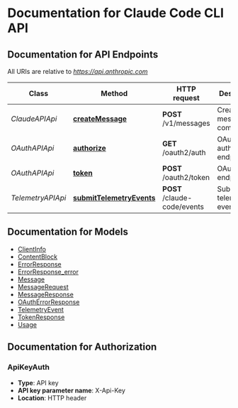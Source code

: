 # Documentation for Claude Code CLI API

<a name="documentation-for-api-endpoints"></a>
## Documentation for API Endpoints

All URIs are relative to *https://api.anthropic.com*

| Class | Method | HTTP request | Description |
|------------ | ------------- | ------------- | -------------|
| *ClaudeAPIApi* | [**createMessage**](Apis/ClaudeAPIApi.md#createmessage) | **POST** /v1/messages | Create a message completion |
| *OAuthAPIApi* | [**authorize**](Apis/OAuthAPIApi.md#authorize) | **GET** /oauth2/auth | OAuth authorization endpoint |
*OAuthAPIApi* | [**token**](Apis/OAuthAPIApi.md#token) | **POST** /oauth2/token | OAuth token endpoint |
| *TelemetryAPIApi* | [**submitTelemetryEvents**](Apis/TelemetryAPIApi.md#submittelemetryevents) | **POST** /claude-code/events | Submit telemetry events |


<a name="documentation-for-models"></a>
## Documentation for Models

 - [ClientInfo](./Models/ClientInfo.md)
 - [ContentBlock](./Models/ContentBlock.md)
 - [ErrorResponse](./Models/ErrorResponse.md)
 - [ErrorResponse_error](./Models/ErrorResponse_error.md)
 - [Message](./Models/Message.md)
 - [MessageRequest](./Models/MessageRequest.md)
 - [MessageResponse](./Models/MessageResponse.md)
 - [OAuthErrorResponse](./Models/OAuthErrorResponse.md)
 - [TelemetryEvent](./Models/TelemetryEvent.md)
 - [TokenResponse](./Models/TokenResponse.md)
 - [Usage](./Models/Usage.md)


<a name="documentation-for-authorization"></a>
## Documentation for Authorization

<a name="ApiKeyAuth"></a>
### ApiKeyAuth

- **Type**: API key
- **API key parameter name**: X-Api-Key
- **Location**: HTTP header

